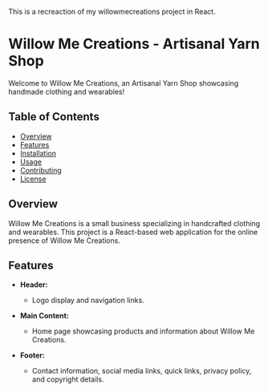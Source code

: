This is a recreaction of my willowmecreations project in React.

# Willow Me Creations - Artisanal Yarn Shop

Welcome to Willow Me Creations, an Artisanal Yarn Shop showcasing handmade clothing and wearables!

## Table of Contents

- [Overview](#overview)
- [Features](#features)
- [Installation](#installation)
- [Usage](#usage)
- [Contributing](#contributing)
- [License](#license)

## Overview

Willow Me Creations is a small business specializing in handcrafted clothing and wearables. This project is a React-based web application for the online presence of Willow Me Creations.

## Features

- **Header:**
  - Logo display and navigation links.

- **Main Content:**
  - Home page showcasing products and information about Willow Me Creations.

- **Footer:**
  - Contact information, social media links, quick links, privacy policy, and copyright details.
